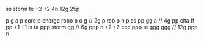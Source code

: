 ss storm te +2 +2 4n 12g 25p

p g a
p core
p charge robo
p o g // 2g
p rsb
p n
p ss
pp gg a // 4g
pp cita ff
pp +1 +1 ls ta
ppp storm gg // 6g
ppp n +2 +2 ccc 
ppp te ggg ggg // 12g
ppp n
